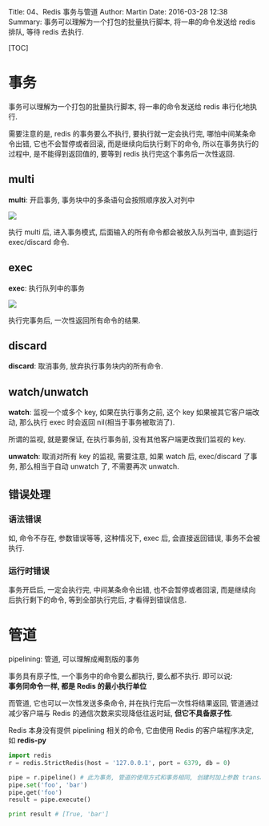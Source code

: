 Title: 04、Redis 事务与管道
Author: Martin
Date: 2016-03-28 12:38
Summary: 事务可以理解为一个打包的批量执行脚本, 将一串的命令发送给 redis 排队, 等待 redis 去执行.

[TOC]

# 事务
事务可以理解为一个打包的批量执行脚本, 将一串的命令发送给 redis 串行化地执行.

需要注意的是, redis 的事务要么不执行, 要执行就一定会执行完, 哪怕中间某条命令出错, 它也不会暂停或者回滚, 而是继续向后执行剩下的命令, 所以在事务执行的过程中, 是不能得到返回值的, 要等到 redis 执行完这个事务后一次性返回.

## multi
__multi__: 开启事务, 事务块中的多条语句会按照顺序放入对列中

![](http://i63.tinypic.com/1sbaeh.jpg)

执行 multi 后, 进入事务模式, 后面输入的所有命令都会被放入队列当中, 直到运行 exec/discard 命令.

## exec
__exec__: 执行队列中的事务

![](http://i64.tinypic.com/2wg6rfc.jpg)

执行完事务后, 一次性返回所有命令的结果.

## discard
__discard__: 取消事务, 放弃执行事务块内的所有命令.

## watch/unwatch
__watch__: 监视一个或多个 key, 如果在执行事务之前, 这个 key 如果被其它客户端改动, 那么执行 exec 时会返回 nil(相当于事务被取消了).

所谓的监视, 就是要保证, 在执行事务前, 没有其他客户端更改我们监视的 key.

__unwatch__: 取消对所有 key 的监视, 需要注意, 如果 watch 后, exec/discard 了事务, 那么相当于自动 unwatch 了, 不需要再次 unwatch.

## 错误处理
### 语法错误
如, 命令不存在, 参数错误等等, 这种情况下, exec 后, 会直接返回错误, 事务不会被执行.

### 运行时错误
事务开启后, 一定会执行完, 中间某条命令出错, 也不会暂停或者回滚, 而是继续向后执行剩下的命令, 等到全部执行完后, 才看得到错误信息.

# 管道
pipelining: 管道, 可以理解成阉割版的事务

事务具有原子性, 一个事务中的命令要么都执行, 要么都不执行. 即可以说:<br>
__事务同命令一样, 都是 Redis 的最小执行单位__

而管道, 它也可以一次性发送多条命令, 并在执行完后一次性将结果返回, 管道通过减少客户端与 Redis 的通信次数来实现降低往返时延, __但它不具备原子性__.

Redis 本身没有提供 pipelining 相关的命令, 它由使用 Redis 的客户端程序决定, 如 __redis-py__

```python
import redis
r = redis.StrictRedis(host = '127.0.0.1', port = 6379, db = 0)

pipe = r.pipeline() # 此为事务, 管道的使用方式和事务相同, 创建时加上参数 transaction = False
pipe.set('foo', 'bar')
pipe.get('foo')
result = pipe.execute()

print result # [True, 'bar']
```
